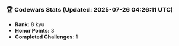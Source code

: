 ### 🏆 Codewars Stats (Updated: 2025-07-26 04:26:11 UTC)

- **Rank:** 8 kyu
- **Honor Points:** 3
- **Completed Challenges:** 1

